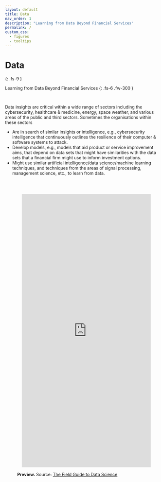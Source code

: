 ```yaml
---
layout: default
title: Data
nav_order: 1
description: "Learning from Data Beyond Financial Services"
permalink: /
custom_css:
  - figures
  - tooltips
---
```


# Data
{: .fs-9 }

Learning from Data Beyond Financial Services
{: .fs-6 .fw-300 }

<br>

Data insights are critical within a wide range of sectors including the cybersecurity, healthcare & medicine, energy, space weather, and various areas of the public and third sectors.  Sometimes the organisations within these sectors

<ul>
<li>Are in search of similar insights or intelligence, e.g., cybersecurity intelligence that continuously outlines the resilience of their computer & software systems to attack.</li>

<li>Develop models, e.g., models that aid product or service improvement aims, that depend on data sets that might have similarities with the data sets that a financial firm might use to inform investment options.</li>

<li>Might use similar artificial intelligence/data science/machine learning techniques, and techniques from the areas of signal processing, management science, etc., to learn from data.</li>
</ul>

<br>

<figure>
  <iframe src="https://nbviewer.org/github/thirdreading/thirdreading.github.io/blob/master/assets/data.html" style="width:100%;height:900px;padding:15;fill:true;border:none;">
  </iframe>
  <figcaption><b>Preview.</b>  Source: <a href="https://nbviewer.org/github/thirdreading/thirdreading.github.io/blob/master/assets/docs/field_guide_to_data_science.pdf" target="_blank">The Field Guide to Data Science</a></figcaption>
</figure>


<br>
<br>

<br>
<br>

<br>
<br>

<br>
<br>
